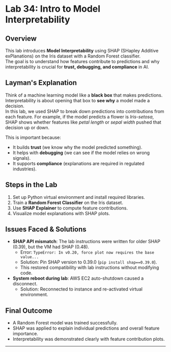 # Lab 34: Intro to Model Interpretability

## Overview
This lab introduces **Model Interpretability** using SHAP (SHapley Additive exPlanations) on the Iris dataset with a Random Forest classifier.  
The goal is to understand how features contribute to predictions and why interpretability is crucial for **trust, debugging, and compliance** in AI.

## Layman's Explanation
Think of a machine learning model like a **black box** that makes predictions. Interpretability is about opening that box to **see why** a model made a decision.  
In this lab, we used SHAP to break down predictions into contributions from each feature. For example, if the model predicts a flower is *Iris-setosa*, SHAP shows whether features like *petal length* or *sepal width* pushed that decision up or down.

This is important because:
- It builds **trust** (we know why the model predicted something).
- It helps with **debugging** (we can see if the model relies on wrong signals).
- It supports **compliance** (explanations are required in regulated industries).

## Steps in the Lab
1. Set up Python virtual environment and install required libraries.
2. Train a **Random Forest Classifier** on the Iris dataset.
3. Use **SHAP Explainer** to compute feature contributions.
4. Visualize model explanations with SHAP plots.

## Issues Faced & Solutions
- **SHAP API mismatch**: The lab instructions were written for older SHAP (0.39), but the VM had SHAP (0.48).  
  - Error: `TypeError: In v0.20, force plot now requires the base value...`  
  - Solution: Pin SHAP version to 0.39.0 (`pip install shap==0.39.0`).  
  - This restored compatibility with lab instructions without modifying code.
- **System reboot during lab**: AWS EC2 auto-shutdown caused a disconnect.  
  - Solution: Reconnected to instance and re-activated virtual environment.

## Final Outcome
- A Random Forest model was trained successfully.
- SHAP was applied to explain individual predictions and overall feature importance.
- Interpretability was demonstrated clearly with feature contribution plots.

---
